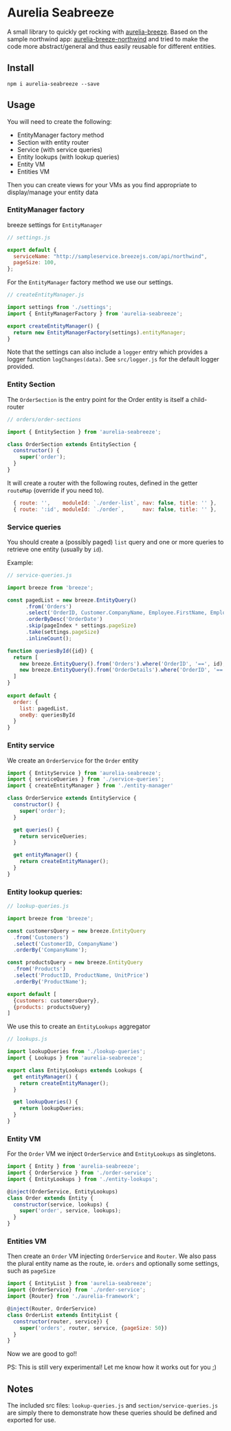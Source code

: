 # Aurelia Seabreeze

A small library to quickly get rocking with [aurelia-breeze](https://github.com/jdanyow/aurelia-breeze).
Based on the sample northwind app: [aurelia-breeze-northwind](https://github.com/jdanyow/aurelia-breeze-northwind) and tried
to make the code more abstract/general and thus easily reusable for different entities.

## Install

`npm i aurelia-seabreeze --save`

## Usage

You will need to create the following:

- EntityManager factory method
- Section with entity router
- Service (with service queries)
- Entity lookups (with lookup queries)
- Entity VM
- Entities VM

Then you can create views for your VMs as you find appropriate to display/manage your entity data

### EntityManager factory

breeze settings for `EntityManager`

```js
// settings.js

export default {
  serviceName: "http://sampleservice.breezejs.com/api/northwind",
  pageSize: 100,
};
```

For the `EntityManager` factory method we use our settings.

```js
// createEntityManager.js

import settings from './settings';
import { EntityManagerFactory } from 'aurelia-seabreeze';

export createEntityManager() {
  return new EntityManagerFactory(settings).entityManager;
} 
```

Note that the settings can also include a `logger` entry which provides a logger function `logChanges(data)`. 
See `src/logger.js` for the default logger provided. 

### Entity Section 

The `OrderSection` is the entry point for the Order entity is itself a child-router

```js
// orders/order-sections

import { EntitySection } from 'aurelia-seabreeze'; 

class OrderSection extends EntitySection {
  constructor() {
    super('order');
  }
}
```

It will create a router with the following routes, defined in the getter `routeMap` (override if you need to).

```js
  { route: '',    moduleId: `./order-list`, nav: false, title: '' },
  { route: ':id', moduleId: `./order`,      nav: false, title: '' },
```

### Service queries 

You should create a (possibly paged) `list` query and one or more queries to retrieve one entity (usually by `id`).

Example:

```js
// service-queries.js

import breeze from 'breeze';

const pagedList = new breeze.EntityQuery()
      .from('Orders')
      .select('OrderID, Customer.CompanyName, Employee.FirstName, Employee.LastName, OrderDate, Freight')
      .orderByDesc('OrderDate')
      .skip(pageIndex * settings.pageSize)
      .take(settings.pageSize)
      .inlineCount();

function queriesById({id}) {
  return [
    new breeze.EntityQuery().from('Orders').where('OrderID', '==', id),
    new breeze.EntityQuery().from('OrderDetails').where('OrderID', '==', id)
  ]
}
 
export default {
  order: {
    list: pagedList,
    oneBy: queriesById
  }
} 
```

### Entity service

We create an `OrderService` for the `Order` entity

```js
import { EntityService } from 'aurelia-seabreeze';
import { serviceQueries } from './service-queries';
import { createEntityManager } from './entity-manager'

class OrderService extends EntityService {
  constructor() {
    super('order');
  } 

  get queries() {
    return serviceQueries;
  }

  get entityManager() {
    return createEntityManager();
  }
}
```

### Entity lookup queries:

```js
// lookup-queries.js

import breeze from 'breeze';

const customersQuery = new breeze.EntityQuery
  .from('Customers')
  .select('CustomerID, CompanyName')
  .orderBy('CompanyName');

const productsQuery = new breeze.EntityQuery
  .from('Products')
  .select('ProductID, ProductName, UnitPrice')
  .orderBy('ProductName');

export default [
  {customers: customersQuery},
  {products: productsQuery}
]
```

We use this to create an `EntityLookups` aggregator

```js
// lookups.js

import lookupQueries from './lookup-queries';
import { Lookups } from 'aurelia-seabreeze';

export class EntityLookups extends Lookups { 
  get entityManager() {
    return createEntityManager();
  }

  get lookupQueries() {
    return lookupQueries;
  }
}
```

### Entity VM

For the `Order` VM we inject `OrderService` and `EntityLookups` as singletons.

```js
import { Entity } from 'aurelia-seabreeze';
import { OrderService } from './order-service';
import { EntityLookups } from './entity-lookups';

@inject(OrderService, EntityLookups)
class Order extends Entity {
  constructor(service, lookups) {
    super('order', service, lookups);
  }
}
```

### Entities VM

Then create an `Order` VM injecting `OrderService` and `Router`.
We also pass the plural entity name as the route, ie. `orders` and optionally some settings, such as `pageSize` 

```js
import { EntityList } from 'aurelia-seabreeze';
import {OrderService} from './order-service';
import {Router} from './aurelia-framework';

@inject(Router, OrderService)
class OrderList extends EntityList {
  constructor(router, service}) {
    super('orders', router, service, {pageSize: 50})
  }  
}
```

Now we are good to go!!

PS: This is still very experimental! Let me know how it works out for you ;)

## Notes

The included src files: `lookup-queries.js` and `section/service-queries.js` are simply there to demonstrate 
how these queries should be defined and exported for use.